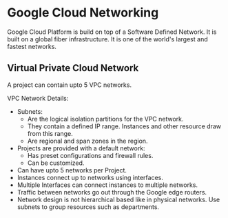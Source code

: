 # Google Cloud Networking

Google Cloud Platform is build on top of a Software Defined Network.
It is built on a global fiber infrastructure. It is one of the world's largest and fastest networks.

## Virtual Private Cloud Network

A project can contain upto 5 VPC networks.

VPC Network Details: 

* Subnets:
  * Are the logical isolation partitions for the VPC network.
  * They contain a defined IP range. Instances and other resource draw from this range.
  * Are regional and span zones in the region.
* Projects are provided with a default network:
  * Has preset configurations and firewall rules.
  * Can be customized.
* Can have upto 5 networks per Project.
* Instances connect up to networks using interfaces.
* Multiple Interfaces can connect instances to multiple networks.
* Traffic between networks go out through the Google edge routers.
* Network design is not hierarchical based like in physical networks. Use subnets to group resources such as departments.

